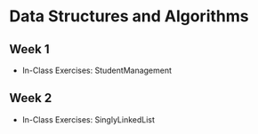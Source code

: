 # Data Structures and Algorithms

## Week 1

- In-Class Exercises: StudentManagement

## Week 2

- In-Class Exercises: SinglyLinkedList
